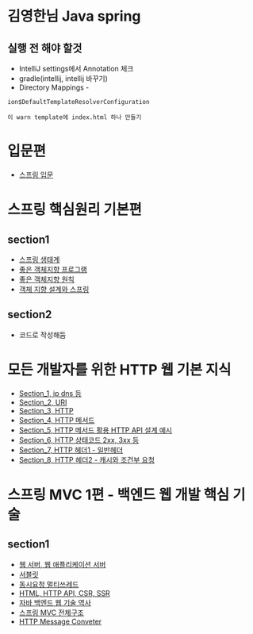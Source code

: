 # 김영한님 Java spring

## 실행 전 해야 할것
- IntelliJ settings에서 Annotation 체크
- gradle(intellij, intellij 바꾸기)
- Directory Mappings -
```
ion$DefaultTemplateResolverConfiguration

이 warn template에 index.html 하나 만들기
```

# 입문편
- [스프링 입문](https://github.com/Hoonyyyy/Inflearn_Spring_YH/blob/main/%EC%9E%90%EB%B0%94%EC%8A%A4%ED%94%84%EB%A7%81%EA%B3%B5%EB%B6%80/%EC%8A%A4%ED%94%84%EB%A7%81%EC%9E%85%EB%AC%B8.md#start)


# 스프링 핵심원리 기본편
## section1
- [스프링 생태계](https://github.com/Hoonyyyy/Inflearn_Spring_YH/blob/main/%EC%8A%A4%ED%94%84%EB%A7%81%20%ED%95%B5%EC%8B%AC%20%EC%9B%90%EB%A6%AC%20-%20%EA%B8%B0%EB%B3%B8%ED%8E%B8/%EC%8A%A4%ED%94%84%EB%A7%81%20%EC%83%9D%ED%83%9C%EA%B3%84.MD#%EC%8A%A4%ED%94%84%EB%A7%81-%EC%83%9D%ED%83%9C%EA%B2%8Cmd)
- [좋은 객체지향 프로그램](https://github.com/Hoonyyyy/Inflearn_Spring_YH/blob/main/%EC%8A%A4%ED%94%84%EB%A7%81%20%ED%95%B5%EC%8B%AC%20%EC%9B%90%EB%A6%AC%20-%20%EA%B8%B0%EB%B3%B8%ED%8E%B8/%EC%A2%8B%EC%9D%80%20%EA%B0%9D%EC%B2%B4%EC%A7%80%ED%96%A5%20%ED%94%84%EB%A1%9C%EA%B7%B8%EB%9E%A8.MD#%EC%A2%8B%EC%9D%80-%EA%B0%9D%EC%B2%B4%EC%A7%80%ED%96%A5-%ED%94%84%EB%A1%9C%EA%B7%B8%EB%9E%A8)
- [좋은 객체지향 원칙](https://github.com/Hoonyyyy/Inflearn_Spring_YH/blob/main/%EC%8A%A4%ED%94%84%EB%A7%81%20%ED%95%B5%EC%8B%AC%20%EC%9B%90%EB%A6%AC%20-%20%EA%B8%B0%EB%B3%B8%ED%8E%B8/%EC%A2%8B%EC%9D%80%20%EA%B0%9D%EC%B2%B4%EC%A7%80%ED%96%A5%EC%9D%98%20%EC%9B%90%EC%B9%99(SOLID).MD#%EC%A2%8B%EC%9D%80-%EA%B0%9D%EC%B2%B4%EC%A7%80%ED%96%A5%EC%9D%98-%EC%9B%90%EC%B9%99solid)
- [객체 지향 설계와 스프링](https://github.com/Hoonyyyy/Inflearn_Spring_YH/blob/main/%EC%8A%A4%ED%94%84%EB%A7%81%20%ED%95%B5%EC%8B%AC%20%EC%9B%90%EB%A6%AC%20-%20%EA%B8%B0%EB%B3%B8%ED%8E%B8/%EA%B0%9D%EC%B2%B4%20%EC%A7%80%ED%96%A5%20%EC%84%A4%EA%B3%84%EC%99%80%20%EC%8A%A4%ED%94%84%EB%A7%81.MD#%EA%B0%9D%EC%B2%B4-%EC%A7%80%ED%96%A5-%EC%84%A4%EA%B3%84%EC%99%80-%EC%8A%A4%ED%94%84%EB%A7%81)

## section2
- 코드로 작성해둠

# 모든 개발자를 위한 HTTP 웹 기본 지식
- [Section_1, ip dns 등](https://github.com/Hoonyyyy/Inflearn_Spring_YH/blob/main/%EB%AA%A8%EB%93%A0%20%EA%B0%9C%EB%B0%9C%EC%9E%90%EB%A5%BC%20%EC%9C%84%ED%95%9C%20HTTP%20%EC%9B%B9%20%EA%B8%B0%EB%B3%B8%20%EC%A7%80%EC%8B%9D/Section_1.MD#section_1)
- [Section_2, URI](https://github.com/Hoonyyyy/Inflearn_Spring_YH/blob/main/%EB%AA%A8%EB%93%A0%20%EA%B0%9C%EB%B0%9C%EC%9E%90%EB%A5%BC%20%EC%9C%84%ED%95%9C%20HTTP%20%EC%9B%B9%20%EA%B8%B0%EB%B3%B8%20%EC%A7%80%EC%8B%9D/Section_2.MD#section_2)
- [Section_3, HTTP](https://github.com/Hoonyyyy/Inflearn_Spring_YH/blob/main/%EB%AA%A8%EB%93%A0%20%EA%B0%9C%EB%B0%9C%EC%9E%90%EB%A5%BC%20%EC%9C%84%ED%95%9C%20HTTP%20%EC%9B%B9%20%EA%B8%B0%EB%B3%B8%20%EC%A7%80%EC%8B%9D/Section_3.MD#http-%EA%B8%B0%EB%B3%B8)
- [Section_4, HTTP 메서드](https://github.com/Hoonyyyy/Inflearn_Spring_YH/blob/main/%EB%AA%A8%EB%93%A0%20%EA%B0%9C%EB%B0%9C%EC%9E%90%EB%A5%BC%20%EC%9C%84%ED%95%9C%20HTTP%20%EC%9B%B9%20%EA%B8%B0%EB%B3%B8%20%EC%A7%80%EC%8B%9D/Section_4.MD#section_4)
- [Section_5, HTTP 메서드 활용 HTTP API 설계 예시](https://github.com/Hoonyyyy/Inflearn_Spring_YH/blob/main/%EB%AA%A8%EB%93%A0%20%EA%B0%9C%EB%B0%9C%EC%9E%90%EB%A5%BC%20%EC%9C%84%ED%95%9C%20HTTP%20%EC%9B%B9%20%EA%B8%B0%EB%B3%B8%20%EC%A7%80%EC%8B%9D/Section_5.MD#http-%EB%A9%94%EC%84%9C%EB%93%9C-%ED%99%9C%EC%9A%A9)
- [Section_6, HTTP 상태코드 2xx, 3xx 등](https://github.com/Hoonyyyy/Inflearn_Spring_YH/blob/main/%EB%AA%A8%EB%93%A0%20%EA%B0%9C%EB%B0%9C%EC%9E%90%EB%A5%BC%20%EC%9C%84%ED%95%9C%20HTTP%20%EC%9B%B9%20%EA%B8%B0%EB%B3%B8%20%EC%A7%80%EC%8B%9D/Section_6.MD#http-%EC%83%81%ED%83%9C%EC%BD%94%EB%93%9C)
- [Section_7, HTTP 헤더1 - 일반헤더](https://github.com/Hoonyyyy/Inflearn_Spring_YH/blob/main/%EB%AA%A8%EB%93%A0%20%EA%B0%9C%EB%B0%9C%EC%9E%90%EB%A5%BC%20%EC%9C%84%ED%95%9C%20HTTP%20%EC%9B%B9%20%EA%B8%B0%EB%B3%B8%20%EC%A7%80%EC%8B%9D/Section_7.MD#http-%ED%97%A4%EB%8D%941---%EC%9D%BC%EB%B0%98-%ED%97%A4%EB%8D%94)
- [Section_8, HTTP 헤더2 - 캐시와 조건부 요청](https://github.com/Hoonyyyy/Inflearn_Spring_YH/blob/main/%EB%AA%A8%EB%93%A0%20%EA%B0%9C%EB%B0%9C%EC%9E%90%EB%A5%BC%20%EC%9C%84%ED%95%9C%20HTTP%20%EC%9B%B9%20%EA%B8%B0%EB%B3%B8%20%EC%A7%80%EC%8B%9D/Section_8.MD#section_8)


# 스프링 MVC 1편 - 백엔드 웹 개발 핵심 기술
## section1
- [웹 서버, 웹 애플리케이션 서버](https://github.com/Hoonyyyy/Inflearn_Spring_YH/blob/main/%EC%8A%A4%ED%94%84%EB%A7%81%20MVC1%ED%8E%B8%20-%20%EB%B0%B1%EC%97%94%EB%93%9C%20%EC%9B%B9%20%EA%B0%9C%EB%B0%9C%20%ED%95%B5%EC%8B%AC%20%EA%B8%B0%EC%88%A0/%EC%9B%B9%20%EC%84%9C%EB%B2%84%2C%20%EC%9B%B9%20%EC%95%A0%ED%94%8C%EB%A6%AC%EC%BC%80%EC%9D%B4%EC%85%98%20%EC%84%9C%EB%B2%84.MD#%EC%9B%B9-%EC%84%9C%EB%B2%84-%EC%9B%B9-%EC%95%A0%ED%94%8C%EB%A6%AC%EC%BC%80%EC%9D%B4%EC%85%98-%EC%84%9C%EB%B2%84)
- [서블릿](https://github.com/Hoonyyyy/Inflearn_Spring_YH/blob/main/%EC%8A%A4%ED%94%84%EB%A7%81%20MVC1%ED%8E%B8%20-%20%EB%B0%B1%EC%97%94%EB%93%9C%20%EC%9B%B9%20%EA%B0%9C%EB%B0%9C%20%ED%95%B5%EC%8B%AC%20%EA%B8%B0%EC%88%A0/%EC%84%9C%EB%B8%94%EB%A6%BF.MD#%EC%84%9C%EB%B8%94%EB%A6%BF)
- [동시요청 멀티쓰레드](https://github.com/Hoonyyyy/Inflearn_Spring_YH/blob/main/%EC%8A%A4%ED%94%84%EB%A7%81%20MVC1%ED%8E%B8%20-%20%EB%B0%B1%EC%97%94%EB%93%9C%20%EC%9B%B9%20%EA%B0%9C%EB%B0%9C%20%ED%95%B5%EC%8B%AC%20%EA%B8%B0%EC%88%A0/%EB%8F%99%EC%8B%9C%20%EC%9A%94%EC%B2%AD%20-%20%EB%A9%80%ED%8B%B0%EC%93%B0%EB%A0%88%EB%93%9C.MD#%EB%8F%99%EC%8B%9C-%EC%9A%94%EC%B2%AD---%EB%A9%80%ED%8B%B0%EC%93%B0%EB%A0%88%EB%93%9C)
- [HTML, HTTP API, CSR, SSR](https://github.com/Hoonyyyy/Inflearn_Spring_YH/blob/main/%EC%8A%A4%ED%94%84%EB%A7%81%20MVC1%ED%8E%B8%20-%20%EB%B0%B1%EC%97%94%EB%93%9C%20%EC%9B%B9%20%EA%B0%9C%EB%B0%9C%20%ED%95%B5%EC%8B%AC%20%EA%B8%B0%EC%88%A0/HTML%2C%20HTP%20API%2C%20CSR%2C%20SSR.MD#html-htp-api-csr-ssr)
- [자바 백엔드 웹 기술 역사](https://github.com/Hoonyyyy/Inflearn_Spring_YH/blob/main/%EC%8A%A4%ED%94%84%EB%A7%81%20MVC1%ED%8E%B8%20-%20%EB%B0%B1%EC%97%94%EB%93%9C%20%EC%9B%B9%20%EA%B0%9C%EB%B0%9C%20%ED%95%B5%EC%8B%AC%20%EA%B8%B0%EC%88%A0/%EC%9E%90%EB%B0%94%20%EB%B0%B1%EC%97%94%EB%93%9C%20%EC%9B%B9%20%EA%B8%B0%EC%88%A0%20%EC%97%AD%EC%82%AC.MD#%EC%9E%90%EB%B0%94-%EB%B0%B1%EC%97%94%EB%93%9C-%EC%9B%B9-%EA%B8%B0%EC%88%A0-%EC%97%AD%EC%82%AC)
- [스프링 MVC 전체구조](https://github.com/Hoonyyyy/Inflearn_Spring_YH/blob/main/%EC%8A%A4%ED%94%84%EB%A7%81%20MVC1%ED%8E%B8%20-%20%EB%B0%B1%EC%97%94%EB%93%9C%20%EC%9B%B9%20%EA%B0%9C%EB%B0%9C%20%ED%95%B5%EC%8B%AC%20%EA%B8%B0%EC%88%A0/%EC%8A%A4%ED%94%84%EB%A7%81%20MVC%20%EC%A0%84%EC%B2%B4%EA%B5%AC%EC%A1%B0.MD#%EC%8A%A4%ED%94%84%EB%A7%81-mvc-%EC%A0%84%EC%B2%B4%EA%B5%AC%EC%A1%B0)
- [HTTP Message Conveter](https://github.com/Hoonyyyy/Inflearn_Spring_YH/blob/main/%EC%8A%A4%ED%94%84%EB%A7%81%20MVC1%ED%8E%B8%20-%20%EB%B0%B1%EC%97%94%EB%93%9C%20%EC%9B%B9%20%EA%B0%9C%EB%B0%9C%20%ED%95%B5%EC%8B%AC%20%EA%B8%B0%EC%88%A0/HTTP%20%EB%A9%94%EC%8B%9C%EC%A7%80%20%EC%BB%A8%EB%B2%84%ED%84%B0.MD#http-%EB%A9%94%EC%8B%9C%EC%A7%80-%EC%BB%A8%EB%B2%84%ED%84%B0)









